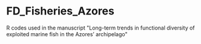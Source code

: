 # FD_Fisheries_Azores
R codes used in the manuscript "Long-term trends in functional diversity of exploited marine fish in the Azores’ archipelago"
